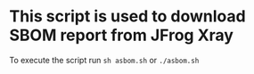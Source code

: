 # This script is used to download SBOM report from JFrog Xray

To execute the script run `sh asbom.sh` or `./asbom.sh` 